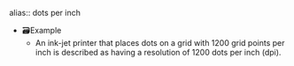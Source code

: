 alias:: dots per inch

- 🗃Example
	- An ink-jet printer that places dots on a grid with 1200 grid points per inch is described as having a resolution of 1200 dots per inch (dpi).